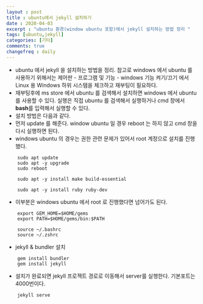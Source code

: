 ```yaml
---
layout : post
title : ubuntu에서 jekyll 설치하기
date : 2020-04-03
excerpt : "ubuntu 환경(window ubuntu 포함)에서 jekyll 설치하는 방법 정리 "
tags: [ubuntu,jekyll]
categories: [기타]
comments: true
changefreq : daily
---
```


- ubuntu 에서 jekyll 을 설치하는 방법을 정리. 참고로 windows 에서 ubuntu 를 사용하기 위해서는 제어판 - 프로그램 및 기능 - windows 기능 켜기/끄기 에서 Linux 용 Windows 하위 시스템을 체크하고 재부팅이 필요하다.
- 재부팅후에 ms store 에서 ubuntu 를 검색해서 설치하면 windows 에서 ubuntu 를 사용할 수 있다. 실행은 직접 ubuntu 를 검색해서 실행하거나 cmd 창에서 **bash**를 입력해서 실행할 수 있다.
- 설치 방법은 다음과 같다.
- 먼저 update 를 해준다. window ubuntu 일 경우 reboot 는 하지 않고 cmd 창을 다시 실행하면 된다.
- windows ubuntu 의 경우는 권한 관련 문제가 있어서 root 계정으로 설치를 진행했다.  
~~~shell
    sudo apt update
    sudo apt -y upgrade
    sudo reboot
~~~
~~~shell
    sudo apt -y install make build-essential
~~~
~~~shell
    sudo apt -y install ruby ruby-dev
~~~
- 이부분은 windows ubuntu 에서 root 로 진행했다면 넘어가도 된다. 
~~~shell
    export GEM_HOME=$HOME/gems
    export PATH=$HOME/gems/bin:$PATH
~~~
~~~shell
    source ~/.bashrc
    source ~/.zshrc
~~~
- jekyll & bundler 설치 
~~~shell
    gem install bundler
    gem install jekyll
~~~
- 설치가 완료되면 jekyll 프로젝트 경로로 이동해서 server를 실행한다. 기본포트는 4000번이다. 
~~~shell
    jekyll serve
~~~
